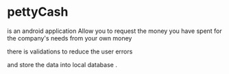 # pettyCash
 is an android application Allow you to request the money you have spent for the company's needs from your own money
 
 there is validations to reduce the user errors 
 
 and store the data into local database .
